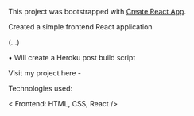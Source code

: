 This project was bootstrapped with [Create React App](https://github.com/facebook/create-react-app).


Created a simple frontend React application 


(...)


•	Will create a Heroku post build script



Visit my project here - 


Technologies used:

< Frontend: HTML, CSS, React />
